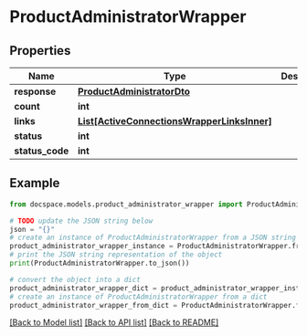 # ProductAdministratorWrapper


## Properties

Name | Type | Description | Notes
------------ | ------------- | ------------- | -------------
**response** | [**ProductAdministratorDto**](ProductAdministratorDto.md) |  | [optional] 
**count** | **int** |  | [optional] 
**links** | [**List[ActiveConnectionsWrapperLinksInner]**](ActiveConnectionsWrapperLinksInner.md) |  | [optional] 
**status** | **int** |  | [optional] 
**status_code** | **int** |  | [optional] 

## Example

```python
from docspace.models.product_administrator_wrapper import ProductAdministratorWrapper

# TODO update the JSON string below
json = "{}"
# create an instance of ProductAdministratorWrapper from a JSON string
product_administrator_wrapper_instance = ProductAdministratorWrapper.from_json(json)
# print the JSON string representation of the object
print(ProductAdministratorWrapper.to_json())

# convert the object into a dict
product_administrator_wrapper_dict = product_administrator_wrapper_instance.to_dict()
# create an instance of ProductAdministratorWrapper from a dict
product_administrator_wrapper_from_dict = ProductAdministratorWrapper.from_dict(product_administrator_wrapper_dict)
```
[[Back to Model list]](../README.md#documentation-for-models) [[Back to API list]](../README.md#documentation-for-api-endpoints) [[Back to README]](../README.md)


